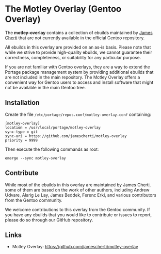 # The Motley Overlay (Gentoo Overlay)

The **motley-overlay** contains a collection of ebuilds maintained by
[James Cherti](https://www.jamescherti.com) that are not currently
available in the official Gentoo repository.

All ebuilds in this overlay are provided on an as-is basis. Please note that
while we strive to provide high-quality ebuilds, we cannot guarantee their
correctness, completeness, or suitability for any particular purpose.

If you are not familiar with Gentoo overlays, they are a way to extend the
Portage package management system by providing additional ebuilds that are not
included in the main repository. The Motley Overlay offers a convenient way for
Gentoo users to access and install software that might not be available in the
main Gentoo tree.

## Installation

Create the file `/etc/portage/repos.conf/motley-overlay.conf` containing:

``` shell
[motley-overlay]
location = /usr/local/portage/motley-overlay
sync-type = git
sync-uri = https://github.com/jamescherti/motley-overlay
priority = 9999
```

Then execute the following commands as root:

``` shell
emerge --sync motley-overlay
```

## Contribute

While most of the ebuilds in this overlay are maintained by James Cherti, some
of them are based on the work of other authors, including Andrew Udvare, Alarig
Le Lay, James Beddek, Ferenc Erki, and various contributors from the Gentoo
community.

We welcome contributions to this overlay from the Gentoo community. If you have
any ebuilds that you would like to contribute or issues to report, please do so
through our GitHub repository.

## Links
- Motley Overlay: https://github.com/jamescherti/motley-overlay
